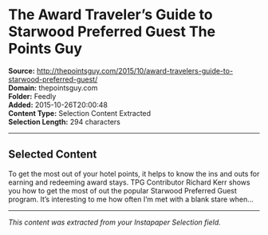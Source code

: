 # The Award Traveler’s Guide to Starwood Preferred Guest The Points Guy

**Source:** http://thepointsguy.com/2015/10/award-travelers-guide-to-starwood-preferred-guest/  
**Domain:** thepointsguy.com  
**Folder:** Feedly  
**Added:** 2015-10-26T20:00:48  
**Content Type:** Selection Content Extracted  
**Selection Length:** 294 characters  


---

## Selected Content

To get the most out of your hotel points, it helps to know the ins and outs for earning and redeeming award stays. TPG Contributor Richard Kerr shows you how to get the most of out the popular Starwood Preferred Guest program. It’s interesting to me how often I’m met with a blank stare when...

---

*This content was extracted from your Instapaper Selection field.*
